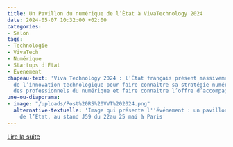 ```yaml
---
title: Un Pavillon du numérique de l’État à VivaTechnology 2024
date: 2024-05-07 10:32:00 +02:00
categories:
- Salon
tags:
- Technologie
- VivaTech
- Numérique
- Startups d'Etat
- Evenement
chapeau-text: 'Viva Technology 2024 : l’État français présent massivement au salon
  de l’innovation technologique pour faire connaître sa stratégie numérique, recruter
  des professionnels du numérique et faire connaitre l’offre d’accompagnement de l’État. '
une-ou-diaporama:
- image: "/uploads/Post%20RS%20VVT%202024.png"
  alternative-textuelle: 'Image qui présente l''événement : un pavillon numérique
    de l’État, au stand J59 du 22au 25 mai à Paris'
---
```


<div class="lien-important"><p><a href="https://www.numerique.gouv.fr/agenda/un-pavillon-du-numerique-de-letat-a-vivatechnology-2024/">Lire la suite</a></p></div>